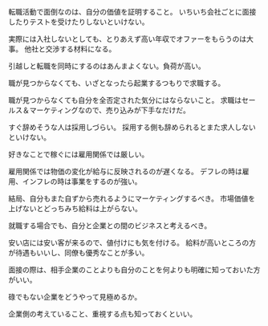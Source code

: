転職活動で面倒なのは、自分の価値を証明すること。
いちいち会社ごとに面接したりテストを受けたりしないといけない。

実際には入社しないとしても、とりあえず高い年収でオファーをもらうのは大事。
他社と交渉する材料になる。

引越しと転職を同時にするのはあんまよくない。負荷が高い。

職が見つからなくても、いざとなったら起業するつもりで求職する。

職が見つからなくても自分を全否定された気分にはならないこと。
求職はセールス＆マーケティングなので、売り込みが下手なだけだ。

すぐ辞めそうな人は採用しづらい。
採用する側も辞められるとまた求人しないといけない。

好きなことで稼ぐには雇用関係では厳しい。

雇用関係では物価の変化が給与に反映されるのが遅くなる。
デフレの時は雇用、インフレの時は事業をするのが強い。

結局、自分もまた自ずから売れるようにマーケティングするべき。
市場価値を上げないとどっちみち給料は上がらない。

就職する場合でも、自分と企業との間のビジネスと考えるべき。

安い店には安い客が来るので、値付けにも気を付ける。
給料が高いところの方が待遇もいいし、同僚も優秀なことが多い。

面接の際は、相手企業のことよりも自分のことを何よりも明確に知っておいた方がいい。

碌でもない企業をどうやって見極めるか。

企業側の考えていること、重視する点も知っておくといい。
